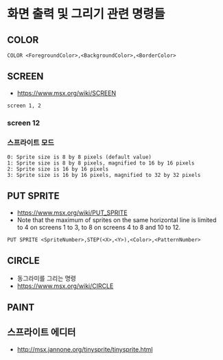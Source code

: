 # 화면 출력 및 그리기 관련 명령들

## COLOR

```
COLOR <ForegroundColor>,<BackgroundColor>,<BorderColor>
```

## SCREEN

- <https://www.msx.org/wiki/SCREEN>

```
screen 1, 2 
```

### screen 12



### 스프라이트 모드

```
0: Sprite size is 8 by 8 pixels (default value)
1: Sprite size is 8 by 8 pixels, magnified to 16 by 16 pixels
2: Sprite size is 16 by 16 pixels
3: Sprite size is 16 by 16 pixels, magnified to 32 by 32 pixels
```

## PUT SPRITE

- <https://www.msx.org/wiki/PUT_SPRITE>
-  Note that the maximum of sprites on the same horizontal line is limited to 4 on screens 1 to 3, to 8 on screens 4 to 8 and 10 to 12.

```
PUT SPRITE <SpriteNumber>,STEP(<X>,<Y>),<Color>,<PatternNumber>
```

## CIRCLE

- 동그라미를 그리는 명령
- https://www.msx.org/wiki/CIRCLE

## PAINT

## 스프라이트 에디터

- http://msx.jannone.org/tinysprite/tinysprite.html
